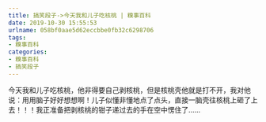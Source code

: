 ```yaml
---
title: 搞笑段子->今天我和儿子吃核桃 | 糗事百科
date: 2019-10-30 15:55:53
urlname: 058bf0aae5d62eccbbe0fb32c6298706
tags: 
- 糗事百科
categories:
- 糗事百科
- 搞笑段子
---
```

今天我和儿子吃核桃，他非得要自己剥核桃，但是核桃壳他就是打不开，我对他说：用用脑子好好想想啊！儿子似懂非懂地点了点头，直接一脑壳往核桃上砸了上去！！！我正准备把剥核桃的钳子递过去的手在空中愣住了……


